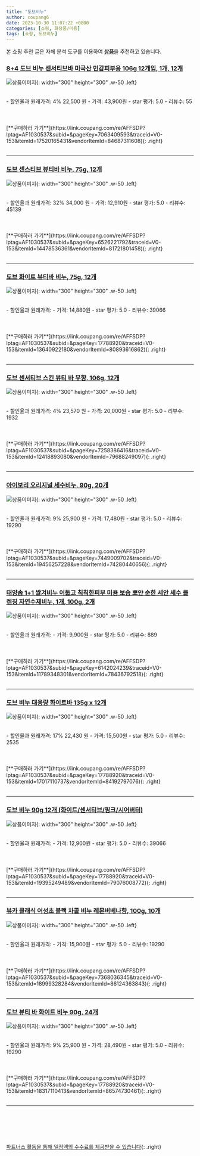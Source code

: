 ```yaml
---
title: "도브비누"
author: coupang6
date: 2023-10-30 11:07:22 +0800
categories: [쇼핑, 화장품/미용]
tags: [쇼핑, 도브비누]
---
```


본 쇼핑 추천 글은 자체 분석 도구를 이용하여 [**상품**](https://link.coupang.com/a/bao1ui)을 추천하고 있습니다.

### [8+4 도브 비누 센서티브바 미국산 민감피부용 106g 12개입, 1개, 12개](https://link.coupang.com/re/AFFSDP?lptag=AF1030537&subid=&pageKey=7063409593&traceid=V0-153&itemId=17520165431&vendorItemId=84687311608)

![상품이미지](https://thumbnail10.coupangcdn.com/thumbnails/remote/230x230ex/image/vendor_inventory/fbd6/f106867a13477f2ceba9c77e5f3774c28ac0c853c3b2527816b4e6d8ed35.png){: width="300" height="300" .w-50 .left}


<br>
- 할인율과 원래가격: 4%  22,500   원
- 가격: 43,900원
- star 평가: 5.0
- 리뷰수: 55
<br>
<br>
<br>
<br>
[**구매하러 가기**](https://link.coupang.com/re/AFFSDP?lptag=AF1030537&subid=&pageKey=7063409593&traceid=V0-153&itemId=17520165431&vendorItemId=84687311608){: .right}
<br>
<br>

---

### [도브 센스티브 뷰티바 비누, 75g, 12개](https://link.coupang.com/re/AFFSDP?lptag=AF1030537&subid=&pageKey=6526221792&traceid=V0-153&itemId=14478536361&vendorItemId=81721801458)

![상품이미지](https://thumbnail7.coupangcdn.com/thumbnails/remote/230x230ex/image/retail/images/516869396079864-87843fcb-e824-4d1a-88c9-75f0a9aa3a37.png){: width="300" height="300" .w-50 .left}


<br>
- 할인율과 원래가격: 32%  34,000   원
- 가격: 12,910원
- star 평가: 5.0
- 리뷰수: 45139
<br>
<br>
<br>
<br>
[**구매하러 가기**](https://link.coupang.com/re/AFFSDP?lptag=AF1030537&subid=&pageKey=6526221792&traceid=V0-153&itemId=14478536361&vendorItemId=81721801458){: .right}
<br>
<br>

---

### [도브 화이트 뷰티바 비누, 75g, 12개](https://link.coupang.com/re/AFFSDP?lptag=AF1030537&subid=&pageKey=17788920&traceid=V0-153&itemId=13640922180&vendorItemId=80893616862)

![상품이미지](https://thumbnail9.coupangcdn.com/thumbnails/remote/230x230ex/image/retail/images/1150677845138995-b5499c9a-76d6-42a5-aae2-de3511d5baa1.jpg){: width="300" height="300" .w-50 .left}


<br>
- 할인율과 원래가격: 
- 가격: 14,880원
- star 평가: 5.0
- 리뷰수: 39066
<br>
<br>
<br>
<br>
[**구매하러 가기**](https://link.coupang.com/re/AFFSDP?lptag=AF1030537&subid=&pageKey=17788920&traceid=V0-153&itemId=13640922180&vendorItemId=80893616862){: .right}
<br>
<br>

---

### [도브 센서티브 스킨 뷰티 바 무향, 106g, 12개](https://link.coupang.com/re/AFFSDP?lptag=AF1030537&subid=&pageKey=7258386416&traceid=V0-153&itemId=12418893080&vendorItemId=79688249097)

![상품이미지](https://thumbnail8.coupangcdn.com/thumbnails/remote/230x230ex/image/vendor_inventory/2f13/ba01f3a9f414f5bd61b88b2bef2b8c74318c11a7215632c7e37cfe56a8f6.jpg){: width="300" height="300" .w-50 .left}


<br>
- 할인율과 원래가격: 4%  23,570   원
- 가격: 20,000원
- star 평가: 5.0
- 리뷰수: 1932
<br>
<br>
<br>
<br>
[**구매하러 가기**](https://link.coupang.com/re/AFFSDP?lptag=AF1030537&subid=&pageKey=7258386416&traceid=V0-153&itemId=12418893080&vendorItemId=79688249097){: .right}
<br>
<br>

---

### [아이보리 오리지널 세수비누, 90g, 20개](https://link.coupang.com/re/AFFSDP?lptag=AF1030537&subid=&pageKey=7449009702&traceid=V0-153&itemId=19456257228&vendorItemId=74280440656)

![상품이미지](https://thumbnail6.coupangcdn.com/thumbnails/remote/230x230ex/image/retail/images/5905707771354524-f8a64be9-7868-4710-9a7c-0eae70943f1f.jpg){: width="300" height="300" .w-50 .left}


<br>
- 할인율과 원래가격: 9%  25,900   원
- 가격: 17,480원
- star 평가: 5.0
- 리뷰수: 19290
<br>
<br>
<br>
<br>
[**구매하러 가기**](https://link.coupang.com/re/AFFSDP?lptag=AF1030537&subid=&pageKey=7449009702&traceid=V0-153&itemId=19456257228&vendorItemId=74280440656){: .right}
<br>
<br>

---

### [태양솝 1+1 쌀겨비누 어둡고 칙칙한피부 미용 보습 뽀얀 순한 세안 세수 클렌징 자연수제비누, 1개, 100g, 2개](https://link.coupang.com/re/AFFSDP?lptag=AF1030537&subid=&pageKey=6142024239&traceid=V0-153&itemId=11789348301&vendorItemId=78436792518)

![상품이미지](https://thumbnail10.coupangcdn.com/thumbnails/remote/230x230ex/image/vendor_inventory/7079/43d7e754ca40660e4dc3a0b43fe5f1f7c102c52488bd60e40dede5621629.jpg){: width="300" height="300" .w-50 .left}


<br>
- 할인율과 원래가격: 
- 가격: 9,900원
- star 평가: 5.0
- 리뷰수: 889
<br>
<br>
<br>
<br>
[**구매하러 가기**](https://link.coupang.com/re/AFFSDP?lptag=AF1030537&subid=&pageKey=6142024239&traceid=V0-153&itemId=11789348301&vendorItemId=78436792518){: .right}
<br>
<br>

---

### [도브 비누 대용량 화이트바 135g x 12개](https://link.coupang.com/re/AFFSDP?lptag=AF1030537&subid=&pageKey=17788920&traceid=V0-153&itemId=17017110737&vendorItemId=84192797076)

![상품이미지](https://thumbnail10.coupangcdn.com/thumbnails/remote/230x230ex/image/vendor_inventory/1b34/ed0b20dcedf2829f4021ee96d531051a14ba14ad12c5a2a5aa97865d7351.jpg){: width="300" height="300" .w-50 .left}


<br>
- 할인율과 원래가격: 17%  22,430   원
- 가격: 15,500원
- star 평가: 5.0
- 리뷰수: 2535
<br>
<br>
<br>
<br>
[**구매하러 가기**](https://link.coupang.com/re/AFFSDP?lptag=AF1030537&subid=&pageKey=17788920&traceid=V0-153&itemId=17017110737&vendorItemId=84192797076){: .right}
<br>
<br>

---

### [도브 비누 90g 12개 (화이트/센서티브/핑크/시어버터)](https://link.coupang.com/re/AFFSDP?lptag=AF1030537&subid=&pageKey=17788920&traceid=V0-153&itemId=19395249489&vendorItemId=79076008772)

![상품이미지](https://thumbnail8.coupangcdn.com/thumbnails/remote/230x230ex/image/vendor_inventory/60d5/fd9abfd4807e5e5db9aedb6dd9e3cc1fe132116ef3a71cb94a08985abd11.jpg){: width="300" height="300" .w-50 .left}


<br>
- 할인율과 원래가격: 
- 가격: 12,900원
- star 평가: 5.0
- 리뷰수: 39066
<br>
<br>
<br>
<br>
[**구매하러 가기**](https://link.coupang.com/re/AFFSDP?lptag=AF1030537&subid=&pageKey=17788920&traceid=V0-153&itemId=19395249489&vendorItemId=79076008772){: .right}
<br>
<br>

---

### [뷰카 클래식 어성초 블랙 차콜 비누 레몬버베나향, 100g, 10개](https://link.coupang.com/re/AFFSDP?lptag=AF1030537&subid=&pageKey=7368036345&traceid=V0-153&itemId=18999328284&vendorItemId=86124363843)

![상품이미지](https://thumbnail7.coupangcdn.com/thumbnails/remote/230x230ex/image/retail/images/1066102974180355-68a83a07-5d40-4f78-aee2-16ca827d0f5b.jpg){: width="300" height="300" .w-50 .left}


<br>
- 할인율과 원래가격: 
- 가격: 15,900원
- star 평가: 5.0
- 리뷰수: 19290
<br>
<br>
<br>
<br>
[**구매하러 가기**](https://link.coupang.com/re/AFFSDP?lptag=AF1030537&subid=&pageKey=7368036345&traceid=V0-153&itemId=18999328284&vendorItemId=86124363843){: .right}
<br>
<br>

---

### [도브 뷰티 바 화이트 비누 90g, 24개](https://link.coupang.com/re/AFFSDP?lptag=AF1030537&subid=&pageKey=17788920&traceid=V0-153&itemId=18317110413&vendorItemId=86574730461)

![상품이미지](https://thumbnail7.coupangcdn.com/thumbnails/remote/230x230ex/image/vendor_inventory/0a90/0f80d378009715b0b8423db643cad1fbff1e425dc8ada28f39684a1d36d5.JPG){: width="300" height="300" .w-50 .left}


<br>
- 할인율과 원래가격: 9%  25,900   원
- 가격: 28,490원
- star 평가: 5.0
- 리뷰수: 19290
<br>
<br>
<br>
<br>
[**구매하러 가기**](https://link.coupang.com/re/AFFSDP?lptag=AF1030537&subid=&pageKey=17788920&traceid=V0-153&itemId=18317110413&vendorItemId=86574730461){: .right}
<br>
<br>

---
<br><br><br><br><br> [파트너스 활동을 통해 일정액의 수수료를 제공받을 수 있습니다](https://link.coupang.com/a/bao1ui){: .right}